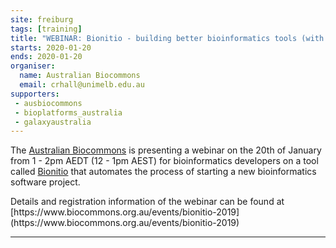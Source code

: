 ```yaml
---
site: freiburg
tags: [training]
title: "WEBINAR: Bionitio - building better bioinformatics tools (with batteries included)"
starts: 2020-01-20
ends: 2020-01-20
organiser:
  name: Australian Biocommons
  email: crhall@unimelb.edu.au
supporters:
 - ausbiocommons
 - bioplatforms_australia
 - galaxyaustralia
---
```


The [Australian Biocommons](https://biocommons.org.au) is presenting a webinar on the 20th of January from 1 - 2pm AEDT (12 - 1pm AEST) for bioinformatics developers on a tool called [Bionitio](https://github.com/bionitio-team/bionitio) that automates the process of starting a new bioinformatics software project.
<br/>
<p>
Details and registration information of the webinar can be found at [https://www.biocommons.org.au/events/bionitio-2019](https://www.biocommons.org.au/events/bionitio-2019)

---
